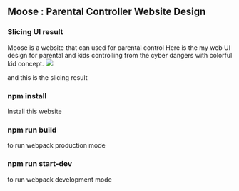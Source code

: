 ## Moose : Parental Controller Website Design
### Slicing UI result

Moose is a website that can used for parental control
Here is the my web UI design for parental and kids controlling from the cyber dangers with colorful kid concept.
<img src="https://cdn.dribbble.com/users/6347927/screenshots/16688607/media/31baaa71fb8b96a8fafeaabd3d356fb4.png?compress=1&resize=1200x900">

and this is the slicing result
### npm install
Install this website

### npm run build
to run webpack production mode

### npm run start-dev
to run webpack development mode